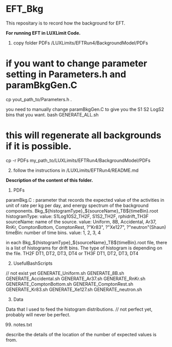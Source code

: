 # EFT_Bkg

This repositary is to record how the background for EFT.

**For running EFT in LUXLimit Code.** 

1. copy folder PDFs /LUXLimits/EFTRun4/BackgroundModel/PDFs

  # if you want to change parameter setting in Parameters.h and paramBkgGen.C
  cp yout_path_to/Parameters.h .
  
  you need to manually change paramBkgGen.C to give you the S1 S2 LogS2 bins that you want. 
  bash GENERATE_ALL.sh  
  # this will regenerate all backgrounds if it is possible.

  cp -r PDFs my_path_to/LUXLimits/EFTRun4/BackgroundModel/PDFs

2. follow the instructions in  /LUXLimits/EFTRun4/README.md
 
**Description of the content of this folder.**

1. PDFs

  paramBkg.C : parameter that records the expected value of the activities in unit of rate per kg per day, and energy spectrum of the background components.
  Bkg_${histogramType}_${sourceName}_TB${timeBin}.root
  histogramType:
    value: S1Log10S2_TH2F, S1S2_TH2F, rphidrift_TH3F
  sourceName: name of the source.
    value: Uniform, 8B, Accidental, Ar37, RnKr, ComptonBottom, ComptonRest, ?"Kr83", ?"Xe127", ?"neutron"(Shaun)
  timeBin: number of time bins.
    value: 1, 2, 3, 4

  in each Bkg_${histogramType}_${sourceName}_TB${timeBin}.root file, there is a list of histograms for drift bins. The type of histogram is depending on the file. 
      TH2F DT1, DT2, DT3, DT4
  or  TH3F DT1, DT2, DT3, DT4

2. UsefulBashScripts

  // not exist yet
  GENERATE_Uniform.sh
  GENERATE_8B.sh
  GENERATE_Accidental.sh
  GENERATE_Ar37.sh
  GENERATE_RnKr.sh
  GENERATE_ComptonBottom.sh
  GENERATE_ComptonRest.sh
  GENERATE_Kr83.sh
  GENERATE_Xe127.sh
  GENERATE_neutron.sh

3. Data
  
  Data that I used to feed the histogram distributions.
  // not perfect yet, probably will never be perfect.
  
  
99. notes.txt

  describe the details of the location of the number of expected values is from.  
   
